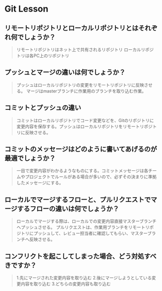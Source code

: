 # Git Lesson

## リモートリポジトリとローカルリポジトリとはそれぞれ何でしょうか？
>リモートリポジトリはネット上で共有されるリポジトリ
>ローカルリポジトリは各PC上のリポジトリ


## プッシュとマージの違いは何でしょうか？
>プッシュはローカルリポジトリの変更をリモートリポジトリに反映させる。
>マージはmasterブランチに作業用のブランチを取り込む作業。


## コミットとプッシュの違い
>コミットはローカルリポジトリでコード変更などを、Gitのリポジトリに変更内容を保存する。プッシュはローカルリポジトリをリモートリポジトリに反映させる。


## コミットのメッセージはどのように書いてあげるのが最適でしょうか？
>一目で変更内容がわかるようなものにする。コミットメッセージは各チームやプロジェクトでルールがある場合が多いので、必ずその決まりに準拠したメッセージにする。


## ローカルでマージするフローと、プルリクエストでマージするフローの違いは何でしょうか？
>ローカルでマージする際は、ローカルでの変更内容直接マスターブランチへプッシュさせる。
プルリクエストは、作業用ブランチをリモートリポジトリにプッシュして、レビュー担当者に確認してもらい、マスターブランチへ反映させる。



## コンフリクトを起こしてしまった場合、どう対処すべきですか？
>1.先にマージされた変更内容を取り込む
2.後にマージしようとしている変更内容を取り込む
3.どちらの変更内容も取り込む


